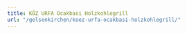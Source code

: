 ```yaml
---
title: KÖZ URFA Ocakbasi Holzkohlegrill
url: "/gelsenkirchen/koez-urfa-ocakbasi-holzkohlegrill/"
---
```


